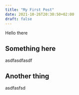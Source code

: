 ```yaml
---
title: "My First Post"
date: 2021-10-26T20:30:50+02:00
draft: false
---
```


Hello there

## Something here

asdfasdfasdf

## Another thing

asdfasfsd
